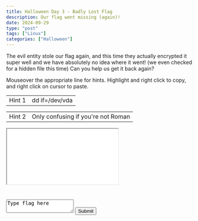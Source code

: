 ```yaml
---
title: Halloween Day 3 - Badly Lost Flag
description: Our flag went missing (again)!
date: 2024-09-29
type: "post"
tags: ["Linux"]
categories: ["Halloween"]
---
```


The evil entity stole our flag again, and this time they actually encrypted it super well and we have absolutely no idea where it went! (we even checked for a hidden file this time) Can you help us get it back again?

Mouseover the appropriate line for hints.  Highlight and right click to copy, and right click on cursor to paste.
<div class="mouseover">
    <table>
        <tr>
            <td>Hint 1</td>
            <td class="content">dd if=/dev/vda</td>
        </tr>
    </table>
</div>
<div class="mouseover">
    <table>
        <tr>
            <td>Hint 2</td>
            <td class="content">Only confusing if you're not Roman</td>
        </tr>
    </table>
</div>

<link href="/ctf/vm/vm.css" rel="stylesheet"/>
<script src="/ctf/vm/oct2.js"></script>
<div id="virt">
    <iframe src="/ctf/vm/vm.html?url=oct2.cfg&cpu=x86">Incompatible Browser D:</iframe>
</div>
<h1 id="status"></h1>
<textarea id="flag">Type flag here</textarea>
<button onclick="submit();">Submit</button>
